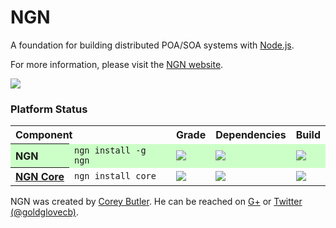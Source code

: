 # NGN

A foundation for building distributed POA/SOA systems with [Node.js](http://nodejs.org).

For more information, please visit the [NGN website](http://nodengn.com).

<a href="https://nodei.co/npm/ngn/" target="_blank"><img src="https://nodei.co/npm/ngn.png?downloads=true&stars=true"/></a>

### Platform Status

<table>
	<tr>
		<th colspan="2" style="text-align:left">Component</th>
		<th>Grade</th>
		<th>Dependencies</th>
		<th>Build</th>
	</tr>
	<tr style="background-color:#ccffc7;">
		<th style="text-align:left">NGN</th>
		<td><code>ngn install -g ngn</code></td>
		<td><a href="https://codeclimate.com/github/nodengn/NGN" target="_blank"><img src="https://codeclimate.com/github/nodengn/NGN.png"/></a></td>
		<td><a href="https://david-dm.org/nodengn/NGN" target="_blank"><img src="https://david-dm.org/nodengn/NGN.png"/></a></td>
		<td><a href="https://travis-ci.org/nodengn/NGN" target="_blank"><img src="https://api.travis-ci.org/nodengn/NGN.png"/></a></td>
	</tr>
	<tr>
		<th style="text-align:left"><a href="https://github.com/nodengn/ngn-core" target="blank">NGN&nbsp;Core</a></th>
		<td><code>ngn install core</code></td>
		<td><a href="https://codeclimate.com/github/nodengn/ngn-core" target="_blank"><img src="https://codeclimate.com/github/nodengn/ngn-core.png"/></a></td>
		<td><a href="https://david-dm.org/nodengn/ngn-core" target="_blank"><img src="https://david-dm.org/nodengn/ngn-core.png"/></a></td>
		<td><a href="https://travis-ci.org/nodengn/ngn-core" target="_blank"><img src="https://api.travis-ci.org/nodengn/ngn-core.png"/></a></td>
	</tr>
</table>

NGN was created by <a href="http://coreybutler.com" target="_blank">Corey Butler</a>. He can be reached on <a href="https://plus.google.com/u/1/111169756342687497578?rel=author">G+</a> or <a href="http://twitter.com/goldglovecb">Twitter (@goldglovecb)</a>.